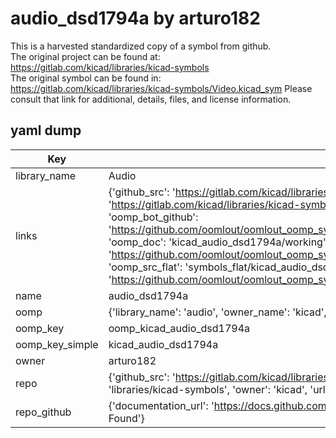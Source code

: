 # audio_dsd1794a by arturo182  
This is a harvested standardized copy of a symbol from github.  
The original project can be found at:  
https://gitlab.com/kicad/libraries/kicad-symbols  
The original symbol can be found in:
https://gitlab.com/kicad/libraries/kicad-symbols/Video.kicad_sym
Please consult that link for additional, details, files, and license information.  
## yaml dump  
| Key | Value |  
| --- | --- |  
| library_name | Audio |  
| links | {'github_src': 'https://gitlab.com/kicad/libraries/kicad-symbols/Video.kicad_sym', 'github_src_repo': 'https://gitlab.com/kicad/libraries/kicad-symbols', 'oomp_bot': 'kicad_audio_dsd1794a/working', 'oomp_bot_github': 'https://github.com/oomlout/oomlout_oomp_symbol_bot/tree/main/kicad_audio_dsd1794a/working', 'oomp_doc': 'kicad_audio_dsd1794a/working', 'oomp_doc_github': 'https://github.com/oomlout/oomlout_oomp_symbol_doc/tree/main/kicad_audio_dsd1794a/working', 'oomp_src_flat': 'symbols_flat/kicad_audio_dsd1794a/working', 'oomp_src_flat_github': 'https://github.com/oomlout/oomlout_oomp_symbol_src/tree/main/kicad_audio_dsd1794a/working'} |  
| name | audio_dsd1794a |  
| oomp | {'library_name': 'audio', 'owner_name': 'kicad', 'symbol_name': 'audio_dsd1794a'} |  
| oomp_key | oomp_kicad_audio_dsd1794a |  
| oomp_key_simple | kicad_audio_dsd1794a |  
| owner | arturo182 |  
| repo | {'github_src': 'https://gitlab.com/kicad/libraries/kicad-symbols/Video.kicad_sym', 'name': 'libraries/kicad-symbols', 'owner': 'kicad', 'url': 'https://gitlab.com/kicad/libraries/kicad-symbols'} |  
| repo_github | {'documentation_url': 'https://docs.github.com/rest/repos/repos#get-a-repository', 'message': 'Not Found'} |  

